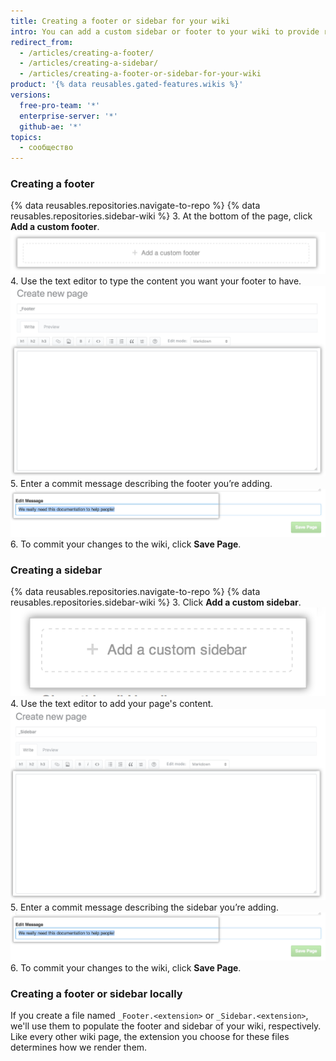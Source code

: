 ```yaml
---
title: Creating a footer or sidebar for your wiki
intro: You can add a custom sidebar or footer to your wiki to provide readers with more contextual information.
redirect_from:
  - /articles/creating-a-footer/
  - /articles/creating-a-sidebar/
  - /articles/creating-a-footer-or-sidebar-for-your-wiki
product: '{% data reusables.gated-features.wikis %}'
versions:
  free-pro-team: '*'
  enterprise-server: '*'
  github-ae: '*'
topics:
  - сообщество
---
```


### Creating a footer

{% data reusables.repositories.navigate-to-repo %}
{% data reusables.repositories.sidebar-wiki %}
3. At the bottom of the page, click **Add a custom footer**. ![Wiki add footer section](/assets/images/help/wiki/wiki_add_footer.png)
4. Use the text editor to type the content you want your footer to have. ![Wiki WYSIWYG](/assets/images/help/wiki/wiki-footer.png)
5. Enter a commit message describing the footer you’re adding. ![Wiki commit message](/assets/images/help/wiki/wiki_commit_message.png)
6. To commit your changes to the wiki, click **Save Page**.

### Creating a sidebar

{% data reusables.repositories.navigate-to-repo %}
{% data reusables.repositories.sidebar-wiki %}
3. Click **Add a custom sidebar**. ![Wiki add sidebar section](/assets/images/help/wiki/wiki_add_sidebar.png)
4. Use the text editor to add your page's content. ![Wiki WYSIWYG](/assets/images/help/wiki/wiki-sidebar.png)
5. Enter a commit message describing the sidebar you’re adding. ![Wiki commit message](/assets/images/help/wiki/wiki_commit_message.png)
6. To commit your changes to the wiki, click **Save Page**.

### Creating a footer or sidebar locally

If you create a file named `_Footer.<extension>` or `_Sidebar.<extension>`, we'll use them to populate the footer and sidebar of your wiki, respectively. Like every other wiki page, the extension you choose for these files determines how we render them.
